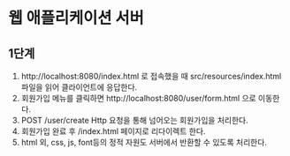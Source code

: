 # 웹 애플리케이션 서버
## 1단계 
1. http://localhost:8080/index.html 로 접속했을 때 src/resources/index.html파일을 읽어 클라이언트에 응답한다.
2. 회원가입 메뉴를 클릭하면 http://localhost:8080/user/form.html 으로 이동한다.
3. POST /user/create Http 요청을 통해 넘어오는 회원가입을 처리한다.  
4. 회원가입 완료 후 /index.html 페이지로 리다이렉트 한다. 
5. html 외, css, js, font등의 정적 자원도 서버에서 반환할 수 있도록 처리한다.